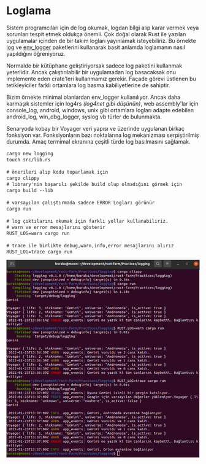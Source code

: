 # Loglama

Sistem programcıları için de log okumak, logdan bilgi alıp karar vermek veya sorunları tespit etmek oldukça önemli. Çok doğal olarak Rust ile yazılan uygulamalar içinden de bir takım logları yayınlamak isteyebiliriz. Bu örnekte [log](https://crates.io/crates/log) ve [env_logger](https://docs.rs/env_logger/0.9.0/env_logger/) paketlerini kullanarak basit anlamda loglamanın nasıl yapıldığını öğreniyoruz. 

Normalde bir kütüphane geliştiriyorsak sadece log paketini kullanmak yeterlidir. Ancak çalıştırılabilir bir uygulamadan log basacaksak onu implemente eden crate'leri kullanmamız gerekir. Façade görevi üstlenen bu tetikleyiciler farklı ortamlara log basma kabiliyetlerine de sahiptir. 

Bizim örnekte minimal olanlardan env_logger kullanılıyor. Ancak daha karmaşık sistemler için log4rs _(log4net gibi düşünün)_, web assembly'lar için console_log, android, windows, unix gibi ortamlara logları adapte edebilen android_log, win_dbg_logger, syslog vb türler de bulunmakta.

Senaryoda kobay bir Voyager veri yapısı ve üzerinde uygulanan birkaç fonksiyon var. Fonksiyonların bazı noktalarına log mekanizması serpiştirilmiş durumda. Amaç termimal ekranına çeşitli türde log basılmasını sağlamak.

```shell
cargo new logging
touch src/lib.rs

# önerileri alıp kodu toparlamak için
cargo clippy
# library'nin başarılı şekilde build olup olmadığını görmek için
cargo build --lib

# varsayılan çalıştırmada sadece ERROR Logları görünür
cargo run

# log çıktılarını okumak için farklı yollar kullanabiliriz.
# warn ve error mesajlarını gösterir
RUST_LOG=warn cargo run

# trace ile birlikte debug,warn,info,error mesajlarını alırız
RUST_LOG=trace cargo run
```

![../images/logging_1.png](../images/logging_1.png)